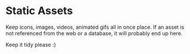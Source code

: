 # Static Assets

Keep icons, images, videos, animated gifs all in once place.
If an asset is not referenced from the web or a database, it will probably end up here.

Keep it tidy please :)